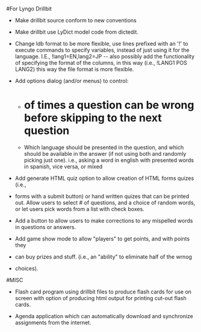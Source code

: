 #For Lyngo Drillbit

* Make drillbit source conform to new conventions

* Make drillbit use LyDict model code from dictedit.

* Change ldb format to be more flexible, use lines prefixed with an '!' to
  execute commands to specify variables, instead of just using it for the
  language. I.E., !lang1=EN,lang2=JP -- also possibly add the functionality of
  specifying the format of the columns, in this way (i.e., !LANG1 POS LANG2)
  this way the file format is more flexible.

* Add options dialog (and/or menus) to control:
    * # of times a question can be wrong before skipping to the next question
    * Which language should be presented in the question, and which should be
       available in the answer (if not using both and randomly picking just one).
       i.e., asking a word in english with presented words in spanish, vice versa,
       or mixed

* Add generate HTML quiz option to allow creation of HTML forms quizes (i.e.,
* forms with a submit button) or hand written quizes that can be printed out.
  Allow users to select # of questions, and a choice of random words, or let
  users pick words from a list with check boxes.

* Add a button to allow users to make corrections to any mispelled words in
  questions or answers.

* Add game show mode to allow "players" to get points, and with points they
* can buy prizes and stuff. (i.e., an "ability" to eliminate half of the wrnog
* choices).

#MISC

* Flash card program using drillbit files to produce flash cards for use on
  screen with option of producing html output for printing cut-out flash cards.

* Agenda application which can automatically download and synchronize
  assignments from the internet.
